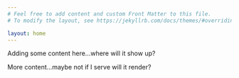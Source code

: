 ```yaml
---
# Feel free to add content and custom Front Matter to this file.
# To modify the layout, see https://jekyllrb.com/docs/themes/#overriding-theme-defaults

layout: home
---
```

Adding some content here...where will it show up?

More content...maybe not if I serve will it render?
